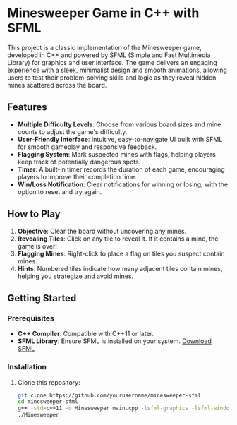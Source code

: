 # Minesweeper Game in C++ with SFML

This project is a classic implementation of the Minesweeper game, developed in C++ and powered by SFML (Simple and Fast Multimedia Library) for graphics and user interface. The game delivers an engaging experience with a sleek, minimalist design and smooth animations, allowing users to test their problem-solving skills and logic as they reveal hidden mines scattered across the board.

## Features

- **Multiple Difficulty Levels**: Choose from various board sizes and mine counts to adjust the game's difficulty.
- **User-Friendly Interface**: Intuitive, easy-to-navigate UI built with SFML for smooth gameplay and responsive feedback.
- **Flagging System**: Mark suspected mines with flags, helping players keep track of potentially dangerous spots.
- **Timer**: A built-in timer records the duration of each game, encouraging players to improve their completion time.
- **Win/Loss Notification**: Clear notifications for winning or losing, with the option to reset and try again.

## How to Play

1. **Objective**: Clear the board without uncovering any mines.
2. **Revealing Tiles**: Click on any tile to reveal it. If it contains a mine, the game is over!
3. **Flagging Mines**: Right-click to place a flag on tiles you suspect contain mines.
4. **Hints**: Numbered tiles indicate how many adjacent tiles contain mines, helping you strategize and avoid mines.

## Getting Started

### Prerequisites

- **C++ Compiler**: Compatible with C++11 or later.
- **SFML Library**: Ensure SFML is installed on your system. [Download SFML](https://www.sfml-dev.org/download.php)

### Installation

1. Clone this repository:
   ```bash
   git clone https://github.com/yourusername/minesweeper-sfml
   cd minesweeper-sfml
   g++ -std=c++11 -o Minesweeper main.cpp -lsfml-graphics -lsfml-window -lsfml-system
   ./Minesweeper
